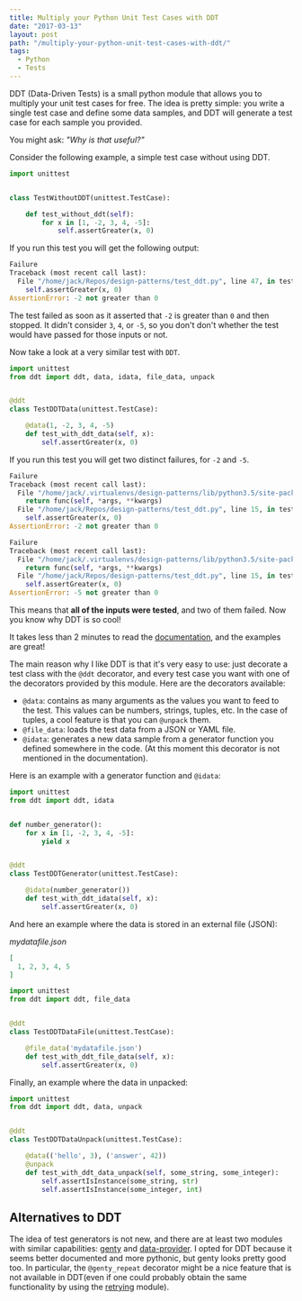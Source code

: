 ```yaml
---
title: Multiply your Python Unit Test Cases with DDT
date: "2017-03-13"
layout: post
path: "/multiply-your-python-unit-test-cases-with-ddt/"
tags:
  - Python
  - Tests
---
```


DDT (Data-Driven Tests) is a small python module that allows you to multiply your unit test cases for free.
The idea is pretty simple: you write a single test case and define some data samples, and DDT will generate a test case for each sample you provided.

You might ask: *"Why is that useful?"*

Consider the following example, a simple test case without using DDT.

```python
import unittest


class TestWithoutDDT(unittest.TestCase):

    def test_without_ddt(self):
        for x in [1, -2, 3, 4, -5]:
            self.assertGreater(x, 0)
```

If you run this test you will get the following output:

```python
Failure
Traceback (most recent call last):
  File "/home/jack/Repos/design-patterns/test_ddt.py", line 47, in test_without_ddt
    self.assertGreater(x, 0)
AssertionError: -2 not greater than 0
```

The test failed as soon as it asserted that `-2` is greater than `0` and then stopped. It didn't consider `3`, `4`, or `-5`, so you don't don't whether the test would have passed for those inputs or not.

Now take a look at a very similar test with `DDT`.

```python
import unittest
from ddt import ddt, data, idata, file_data, unpack


@ddt
class TestDDTData(unittest.TestCase):

    @data(1, -2, 3, 4, -5)
    def test_with_ddt_data(self, x):
        self.assertGreater(x, 0)
```

If you run this test you will get two distinct failures, for `-2` and `-5`.

```python
Failure
Traceback (most recent call last):
  File "/home/jack/.virtualenvs/design-patterns/lib/python3.5/site-packages/ddt.py", line 139, in wrapper
    return func(self, *args, **kwargs)
  File "/home/jack/Repos/design-patterns/test_ddt.py", line 15, in test_with_ddt_data
    self.assertGreater(x, 0)
AssertionError: -2 not greater than 0

Failure
Traceback (most recent call last):
  File "/home/jack/.virtualenvs/design-patterns/lib/python3.5/site-packages/ddt.py", line 139, in wrapper
    return func(self, *args, **kwargs)
  File "/home/jack/Repos/design-patterns/test_ddt.py", line 15, in test_with_ddt_data
    self.assertGreater(x, 0)
AssertionError: -5 not greater than 0
```

This means that **all of the inputs were tested**, and two of them failed. Now you know why DDT is so cool!

It takes less than 2 minutes to read the [documentation](https://ddt.readthedocs.io/en/latest/example.html), and the examples are great!

The main reason why I like DDT is that it's very easy to use: just decorate a test class with the `@ddt` decorator, and every test case you want with one of the decorators provided by this module. Here are the decorators available:

- `@data`: contains as many arguments as the values you want to feed to the test. This values can be numbers, strings, tuples, etc. In the case of tuples, a cool feature is that you can `@unpack` them.
- `@file_data`: loads the test data from a JSON or YAML file.
- `@idata`: generates a new data sample from a generator function you defined somewhere in the code. (At this moment this decorator is not mentioned in the documentation).

Here is an example with a generator function and `@idata`:

```python
import unittest
from ddt import ddt, idata


def number_generator():
    for x in [1, -2, 3, 4, -5]:
        yield x


@ddt
class TestDDTGenerator(unittest.TestCase):

    @idata(number_generator())
    def test_with_ddt_idata(self, x):
        self.assertGreater(x, 0)
```

And here an example where the data is stored in an external file (JSON):

*mydatafile.json*
```json
[
  1, 2, 3, 4, 5
]
```

```python
import unittest
from ddt import ddt, file_data


@ddt
class TestDDTDataFile(unittest.TestCase):

    @file_data('mydatafile.json')
    def test_with_ddt_file_data(self, x):
        self.assertGreater(x, 0)
```

Finally, an example where the data in unpacked:

```python
import unittest
from ddt import ddt, data, unpack


@ddt
class TestDDTDataUnpack(unittest.TestCase):

    @data(('hello', 3), ('answer', 42))
    @unpack
    def test_with_ddt_data_unpack(self, some_string, some_integer):
        self.assertIsInstance(some_string, str)
        self.assertIsInstance(some_integer, int)
```


## Alternatives to DDT
The idea of test generators is not new, and there are at least two modules with similar capabilities: [genty](https://github.com/box/genty/blob/master/README.rst) and [data-provider](https://pypi.python.org/pypi/unittest-data-provider/1.0.0). I opted for DDT because it seems better documented and more pythonic, but genty looks pretty good too. In particular, the `@genty_repeat` decorator might be a nice feature that is not available in DDT(even if one could probably obtain the same functionality by using the [retrying](https://pypi.python.org/pypi/retrying) module).